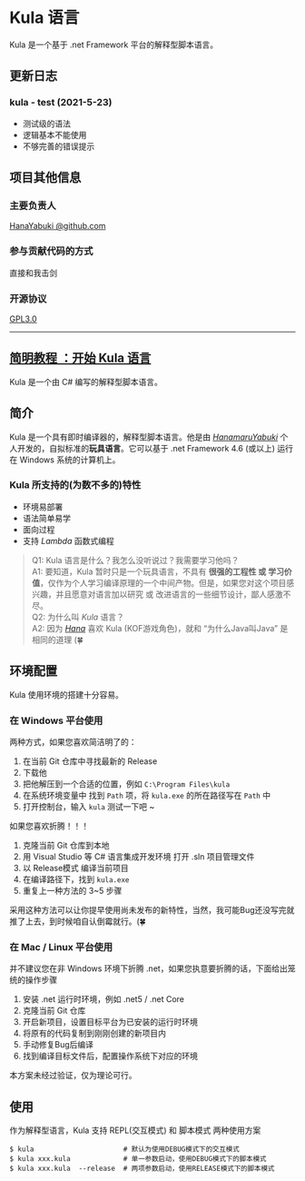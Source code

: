 # Kula 语言
Kula 是一个基于 .net Framework 平台的解释型脚本语言。

## 更新日志
### kula - test (2021-5-23)
* 测试级的语法
* 逻辑基本不能使用
* 不够完善的错误提示

## 项目其他信息
### 主要负责人
[HanaYabuki @github.com](https://github.com/HanaYabuki)

### 参与贡献代码的方式
直接和我击剑

### 开源协议
[GPL3.0](./LICENSE)

------

## [简明教程 ：开始 Kula 语言](./docs/tutorial-0.md)
Kula 是一个由 C# 编写的解释型脚本语言。

## 简介
Kula 是一个具有即时编译器的，解释型脚本语言。他是由 [*HanamaruYabuki*](https://hanayabuki.github.com) 个人开发的，自拟标准的**玩具语言**。它可以基于 .net Framework 4.6 (或以上) 运行在 Windows 系统的计算机上。 

### Kula 所支持的(为数不多的)特性
* 环境易部署
* 语法简单易学
* 面向过程
* 支持 *Lambda* 函数式编程

> Q1: Kula 语言是什么？我怎么没听说过？我需要学习他吗？  
> A1: 要知道，Kula 暂时只是一个玩具语言，不具有 **很强的工程性 或 学习价值**，仅作为个人学习编译原理的一个中间产物。但是，如果您对这个项目感兴趣，并且愿意对语言加以研究 或 改进语言的一些细节设计，鄙人感激不尽。  
> Q2: 为什么叫 *Kula* 语言？    
> A2: 因为 [*Hana*](https://hanayabuki.github.com) 喜欢 Kula (KOF游戏角色)，就和 “为什么Java叫Java” 是相同的道理 (🍀

## 环境配置

Kula 使用环境的搭建十分容易。

### 在 Windows 平台使用
两种方式，如果您喜欢简洁明了的：    
1. 在当前 Git 仓库中寻找最新的 Release
2. 下载他
3. 把他解压到一个合适的位置，例如 `C:\Program Files\kula`
4. 在系统环境变量中 找到 `Path` 项，将 `kula.exe` 的所在路径写在 `Path` 中
5. 打开控制台，输入 `kula` 测试一下吧 ~

如果您喜欢折腾！！！
1. 克隆当前 Git 仓库到本地
2. 用 Visual Studio 等 C# 语言集成开发环境 打开 .sln 项目管理文件
3. 以 Release模式 编译当前项目
4. 在编译路径下，找到 `kula.exe`
5. 重复上一种方法的 3~5 步骤

采用这种方法可以让你提早使用尚未发布的新特性，当然，我可能Bug还没写完就推了上去，到时候咱自认倒霉就行。(🍀

### 在 Mac / Linux 平台使用
并不建议您在非 Windows 环境下折腾 .net，如果您执意要折腾的话，下面给出笼统的操作步骤
1. 安装 .net 运行时环境，例如 .net5 / .net Core
2. 克隆当前 Git 仓库
3. 开启新项目，设置目标平台为已安装的运行时环境
4. 将原有的代码复制到刚刚创建的新项目内
5. 手动修复Bug后编译
6. 找到编译目标文件后，配置操作系统下对应的环境

本方案未经过验证，仅为理论可行。

## 使用
作为解释型语言，Kula 支持 REPL(交互模式) 和 脚本模式 两种使用方案
```shell
$ kula                      # 默认为使用DEBUG模式下的交互模式
$ kula xxx.kula             # 单一参数启动，使用DEBUG模式下的脚本模式
$ kula xxx.kula  --release  # 两项参数启动，使用RELEASE模式下的脚本模式
```
